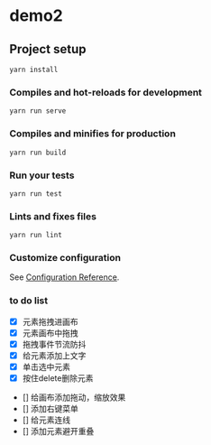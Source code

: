 # demo2

## Project setup
```
yarn install
```

### Compiles and hot-reloads for development
```
yarn run serve
```

### Compiles and minifies for production
```
yarn run build
```

### Run your tests
```
yarn run test
```

### Lints and fixes files
```
yarn run lint
```

### Customize configuration
See [Configuration Reference](https://cli.vuejs.org/config/).

### to do list

- [x] 元素拖拽进画布
- [x] 元素画布中拖拽
- [x] 拖拽事件节流防抖
- [X] 给元素添加上文字
- [X] 单击选中元素
- [X] 按住delete删除元素
- [] 给画布添加拖动，缩放效果
- [] 添加右键菜单
- [] 给元素连线
- [] 添加元素避开重叠